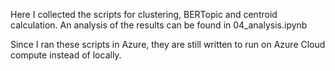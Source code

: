 Here I collected the scripts for clustering, BERTopic and centroid calculation.
An analysis of the results can be found in 04_analysis.ipynb

Since I ran these scripts in Azure, they are still written to run on Azure Cloud compute instead of locally.

